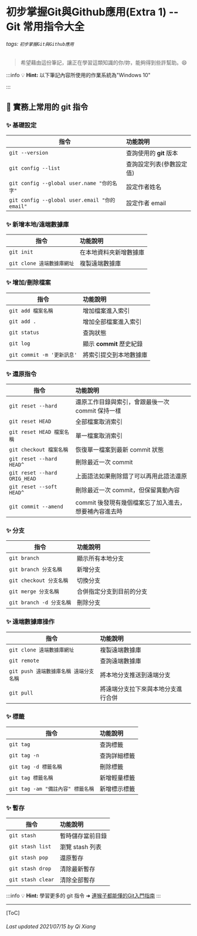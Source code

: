 # 初步掌握Git與Github應用(Extra 1) -- Git 常用指令大全

###### tags: `初步掌握Git與Github應用`

> 希望藉由這份筆記，讓正在學習這類知識的你/妳，能夠得到些許幫助。:smile: 

:::info
:bulb: **Hint:** 以下筆記內容所使用的作業系統為"Windows 10"

:::

## :memo: 實務上常用的 **git** 指令

### :sparkles: 基礎設定

|     指令      |    功能說明            |
| ----------------- |:----------------------- |
|    `git --version`  |   查詢使用的 **git** 版本|
|    `git config --list`  |   查詢設定列表​(參數設定值)|
|    `git config --global user.name "你的名字"`  |   設定作者姓名|
|    `git config --global user.email "你的email"`  |   設定作者 email|


### :sparkles: 新增本地/遠端數據庫

|     指令      |    功能說明            |
| ----------------- |:----------------------- |
|    `git init`  |   在本地資料夾新增數據庫|
|    `git clone 遠端數據庫網址`  |   複製遠端數據庫|

### :sparkles: 增加/刪除檔案

|     指令      |    功能說明            |
| ----------------- |:----------------------- |
|    `git add 檔案名稱`  |   增加檔案進入索引|
|    `git add .`  |   增加全部檔案進入索引|
|    `git status`  |   查詢狀態|
|    `git log`  |   顯示 **commit** 歷史紀錄|
|    `git commit -m '更新訊息'`  |   將索引提交到本地數據庫|

### :sparkles: 還原指令

|     指令      |    功能說明            |
| ----------------- |:----------------------- |
|    `git reset --hard `  |   還原工作目錄與索引，會跟最後一次 commit 保持一樣|
|    `git reset HEAD`  |   全部檔案取消索引|
|    `git reset HEAD 檔案名稱`  |   單一檔案取消索引|
|    `git checkout 檔案名稱 `  |   恢復單一檔案到最新 commit 狀態|
|    `git reset --hard HEAD^`  |   刪除最近一次 commit |
|    `git reset --hard ORIG_HEAD`  |   上面語法如果刪除錯了可以再用此語法還原|
|    `git reset --soft HEAD^`  |   刪除最近一次 commit，但保留異動內容|
|    `git commit --amend`  |   commit 後發現有幾個檔案忘了加入進去，想要補內容進去時|

### :sparkles: 分支

|     指令      |    功能說明            |
| ----------------- |:----------------------- |
|    `git branch`  |   顯示所有本地分支|
|    `git branch 分支名稱`  |   新增分支|
|    `git checkout 分支名稱`  |   切換分支|
|    `git merge 分支名稱`  |   合併指定分支到目前的分支|
|    `git branch -d 分支名稱`  |   刪除分支|

### :sparkles: 遠端數據庫操作

|     指令      |    功能說明            |
| ----------------- |:----------------------- |
|    `git clone 遠端數據庫網址`  |   複製遠端數據庫|
|    `git remote`  |   查詢遠端數據庫|
|    `git push 遠端數據庫名稱 遠端分支名稱`  |   將本地分支推送到遠端分支|
|    `git pull`  |   將遠端分支拉下來與本地分支進行合併|

### :sparkles: 標籤

|     指令      |    功能說明            |
| ----------------- |:----------------------- |
|    `git tag`  |   查詢標籤|
|    `git tag -n`  |   查詢詳細標籤|
|    `git tag -d 標籤名稱`  |   刪除標籤|
|    `git tag 標籤名稱`  |   新增輕量標籤|
|    `git tag -am "備註內容" 標籤名稱`  |   新增標示標籤|

### :sparkles: 暫存

|     指令      |    功能說明            |
| ----------------- |:----------------------- |
|    `git stash`  |   暫時儲存當前目錄|
|    `git stash list`  |   瀏覽 stash 列表|
|    `git stash pop`  |   還原暫存|
|    `git stash drop`  |   清除最新暫存|
|    `git stash clear`  |   清除全部暫存|

:::info
:bulb: **Hint:** 學習更多的 git 指令 ➜ [連猴子都能懂的Git入門指南](https://backlog.com/git-tutorial/tw/reference/
)
:::

---
[ToC]

###### Last updated 2021/07/15 by Qi Xiang




